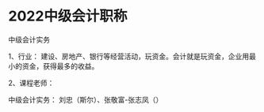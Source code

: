 # 2022中级会计职称

中级会计实务



1、行业： 建设、房地产、银行等经营活动，玩资金。会计就是玩资金，企业用最小的资金，获得最多的收益。

2、课程老师：

中级会计实务： 刘忠（斯尔）、张敬富-张志凤（）